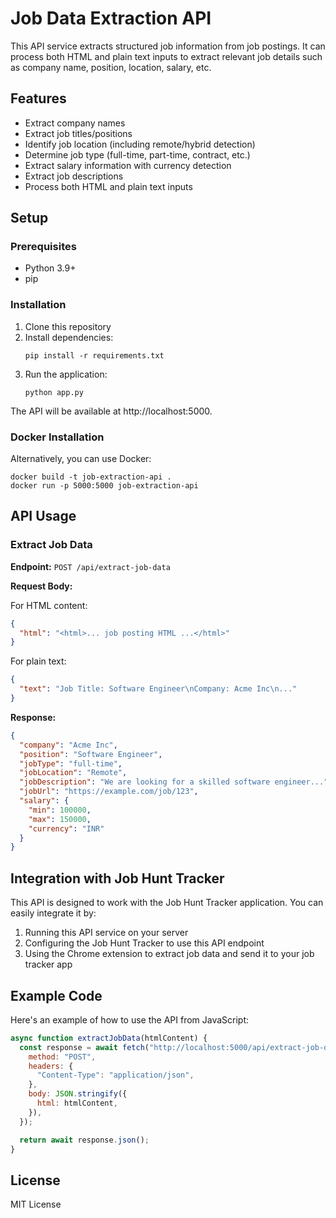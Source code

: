 # Job Data Extraction API

This API service extracts structured job information from job postings. It can process both HTML and plain text inputs to extract relevant job details such as company name, position, location, salary, etc.

## Features

- Extract company names
- Extract job titles/positions
- Identify job location (including remote/hybrid detection)
- Determine job type (full-time, part-time, contract, etc.)
- Extract salary information with currency detection
- Extract job descriptions
- Process both HTML and plain text inputs

## Setup

### Prerequisites

- Python 3.9+
- pip

### Installation

1. Clone this repository
2. Install dependencies:
   ```
   pip install -r requirements.txt
   ```
3. Run the application:
   ```
   python app.py
   ```

The API will be available at http://localhost:5000.

### Docker Installation

Alternatively, you can use Docker:

```
docker build -t job-extraction-api .
docker run -p 5000:5000 job-extraction-api
```

## API Usage

### Extract Job Data

**Endpoint:** `POST /api/extract-job-data`

**Request Body:**

For HTML content:

```json
{
  "html": "<html>... job posting HTML ...</html>"
}
```

For plain text:

```json
{
  "text": "Job Title: Software Engineer\nCompany: Acme Inc\n..."
}
```

**Response:**

```json
{
  "company": "Acme Inc",
  "position": "Software Engineer",
  "jobType": "full-time",
  "jobLocation": "Remote",
  "jobDescription": "We are looking for a skilled software engineer...",
  "jobUrl": "https://example.com/job/123",
  "salary": {
    "min": 100000,
    "max": 150000,
    "currency": "INR"
  }
}
```

## Integration with Job Hunt Tracker

This API is designed to work with the Job Hunt Tracker application. You can easily integrate it by:

1. Running this API service on your server
2. Configuring the Job Hunt Tracker to use this API endpoint
3. Using the Chrome extension to extract job data and send it to your job tracker app

## Example Code

Here's an example of how to use the API from JavaScript:

```javascript
async function extractJobData(htmlContent) {
  const response = await fetch("http://localhost:5000/api/extract-job-data", {
    method: "POST",
    headers: {
      "Content-Type": "application/json",
    },
    body: JSON.stringify({
      html: htmlContent,
    }),
  });

  return await response.json();
}
```

## License

MIT License
